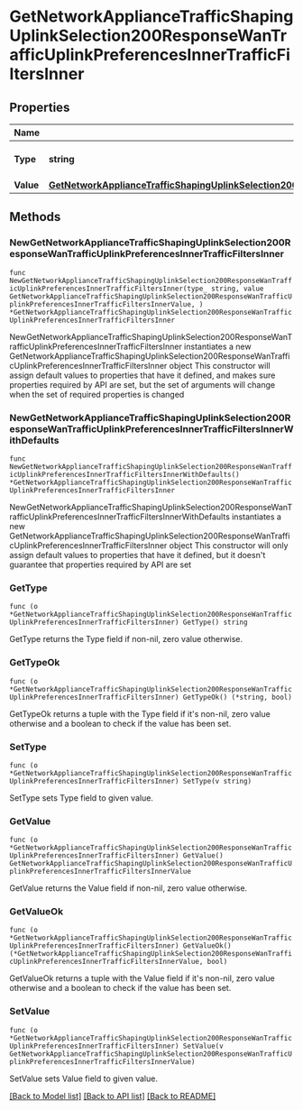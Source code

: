 # GetNetworkApplianceTrafficShapingUplinkSelection200ResponseWanTrafficUplinkPreferencesInnerTrafficFiltersInner

## Properties

Name | Type | Description | Notes
------------ | ------------- | ------------- | -------------
**Type** | **string** | Traffic filter type. Must be \&quot;custom\&quot; | 
**Value** | [**GetNetworkApplianceTrafficShapingUplinkSelection200ResponseWanTrafficUplinkPreferencesInnerTrafficFiltersInnerValue**](GetNetworkApplianceTrafficShapingUplinkSelection200ResponseWanTrafficUplinkPreferencesInnerTrafficFiltersInnerValue.md) |  | 

## Methods

### NewGetNetworkApplianceTrafficShapingUplinkSelection200ResponseWanTrafficUplinkPreferencesInnerTrafficFiltersInner

`func NewGetNetworkApplianceTrafficShapingUplinkSelection200ResponseWanTrafficUplinkPreferencesInnerTrafficFiltersInner(type_ string, value GetNetworkApplianceTrafficShapingUplinkSelection200ResponseWanTrafficUplinkPreferencesInnerTrafficFiltersInnerValue, ) *GetNetworkApplianceTrafficShapingUplinkSelection200ResponseWanTrafficUplinkPreferencesInnerTrafficFiltersInner`

NewGetNetworkApplianceTrafficShapingUplinkSelection200ResponseWanTrafficUplinkPreferencesInnerTrafficFiltersInner instantiates a new GetNetworkApplianceTrafficShapingUplinkSelection200ResponseWanTrafficUplinkPreferencesInnerTrafficFiltersInner object
This constructor will assign default values to properties that have it defined,
and makes sure properties required by API are set, but the set of arguments
will change when the set of required properties is changed

### NewGetNetworkApplianceTrafficShapingUplinkSelection200ResponseWanTrafficUplinkPreferencesInnerTrafficFiltersInnerWithDefaults

`func NewGetNetworkApplianceTrafficShapingUplinkSelection200ResponseWanTrafficUplinkPreferencesInnerTrafficFiltersInnerWithDefaults() *GetNetworkApplianceTrafficShapingUplinkSelection200ResponseWanTrafficUplinkPreferencesInnerTrafficFiltersInner`

NewGetNetworkApplianceTrafficShapingUplinkSelection200ResponseWanTrafficUplinkPreferencesInnerTrafficFiltersInnerWithDefaults instantiates a new GetNetworkApplianceTrafficShapingUplinkSelection200ResponseWanTrafficUplinkPreferencesInnerTrafficFiltersInner object
This constructor will only assign default values to properties that have it defined,
but it doesn't guarantee that properties required by API are set

### GetType

`func (o *GetNetworkApplianceTrafficShapingUplinkSelection200ResponseWanTrafficUplinkPreferencesInnerTrafficFiltersInner) GetType() string`

GetType returns the Type field if non-nil, zero value otherwise.

### GetTypeOk

`func (o *GetNetworkApplianceTrafficShapingUplinkSelection200ResponseWanTrafficUplinkPreferencesInnerTrafficFiltersInner) GetTypeOk() (*string, bool)`

GetTypeOk returns a tuple with the Type field if it's non-nil, zero value otherwise
and a boolean to check if the value has been set.

### SetType

`func (o *GetNetworkApplianceTrafficShapingUplinkSelection200ResponseWanTrafficUplinkPreferencesInnerTrafficFiltersInner) SetType(v string)`

SetType sets Type field to given value.


### GetValue

`func (o *GetNetworkApplianceTrafficShapingUplinkSelection200ResponseWanTrafficUplinkPreferencesInnerTrafficFiltersInner) GetValue() GetNetworkApplianceTrafficShapingUplinkSelection200ResponseWanTrafficUplinkPreferencesInnerTrafficFiltersInnerValue`

GetValue returns the Value field if non-nil, zero value otherwise.

### GetValueOk

`func (o *GetNetworkApplianceTrafficShapingUplinkSelection200ResponseWanTrafficUplinkPreferencesInnerTrafficFiltersInner) GetValueOk() (*GetNetworkApplianceTrafficShapingUplinkSelection200ResponseWanTrafficUplinkPreferencesInnerTrafficFiltersInnerValue, bool)`

GetValueOk returns a tuple with the Value field if it's non-nil, zero value otherwise
and a boolean to check if the value has been set.

### SetValue

`func (o *GetNetworkApplianceTrafficShapingUplinkSelection200ResponseWanTrafficUplinkPreferencesInnerTrafficFiltersInner) SetValue(v GetNetworkApplianceTrafficShapingUplinkSelection200ResponseWanTrafficUplinkPreferencesInnerTrafficFiltersInnerValue)`

SetValue sets Value field to given value.



[[Back to Model list]](../README.md#documentation-for-models) [[Back to API list]](../README.md#documentation-for-api-endpoints) [[Back to README]](../README.md)


